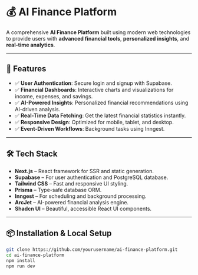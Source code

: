 # 💰 AI Finance Platform

A comprehensive **AI Finance Platform** built using modern web technologies to provide users with **advanced financial tools**, **personalized insights**, and **real-time analytics**.

---

## 🚀 Features

- ✅ **User Authentication**: Secure login and signup with Supabase.
- ✅ **Financial Dashboards**: Interactive charts and visualizations for income, expenses, and savings.
- ✅ **AI-Powered Insights**: Personalized financial recommendations using AI-driven analysis.
- ✅ **Real-Time Data Fetching**: Get the latest financial statistics instantly.
- ✅ **Responsive Design**: Optimized for mobile, tablet, and desktop.
- ✅ **Event-Driven Workflows**: Background tasks using Inngest.

---

## 🛠️ Tech Stack

- **Next.js** – React framework for SSR and static generation.
- **Supabase** – For user authentication and PostgreSQL database.
- **Tailwind CSS** – Fast and responsive UI styling.
- **Prisma** – Type-safe database ORM.
- **Inngest** – For scheduling and background processing.
- **ArcJet** – AI-powered financial analysis engine.
- **Shadcn UI** – Beautiful, accessible React UI components.

---

## 📦 Installation & Local Setup

```bash
git clone https://github.com/yourusername/ai-finance-platform.git
cd ai-finance-platform
npm install
npm run dev
